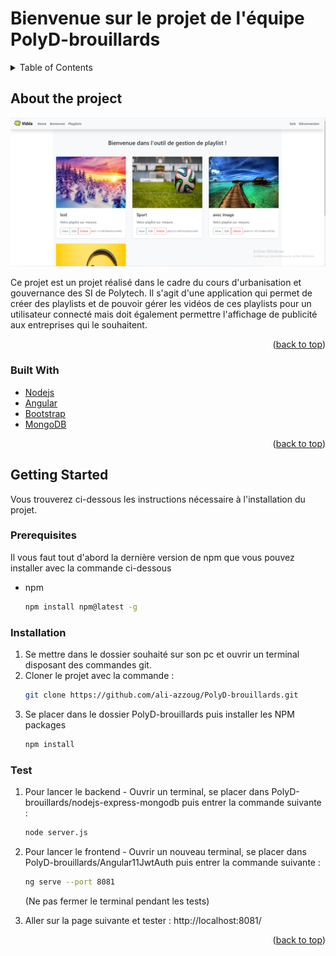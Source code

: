 <div id="top"></div>

# Bienvenue sur le projet de l'équipe PolyD-brouillards


<!-- TABLE OF CONTENTS -->
  <details>
  <summary>Table of Contents</summary>
  <ol>
    <li>
      <a href="#about-the-project">About The Project</a>
      <ul>
        <li><a href="#built-with">Built With</a></li>
      </ul>
    </li>
    <li>
      <a href="#getting-started">Getting Started</a>
      <ul>
        <li><a href="#prerequisites">Prerequisites</a></li>
        <li><a href="#installation">Installation</a></li>
        <li><a href="#test">Test</a></li>
      </ul>
    </li>
  </ol>
 </details>


<!-- ABOUT THE PROJECT -->
## About the project

![alt text](https://github.com/ali-azzoug/PolyD-brouillards/blob/main/screenshot%20page%20playlist.PNG?raw=true)

Ce projet est un projet réalisé dans le cadre du cours d'urbanisation et gouvernance des SI de Polytech. 
Il s'agit d'une application qui permet de créer des playlists et de pouvoir gérer les vidéos de ces playlists pour un utilisateur connecté mais doit également permettre l'affichage de publicité aux entreprises qui le souhaitent.  
<p align="right">(<a href="#top">back to top</a>)</p>



### Built With

* [Nodejs](https://nodejs.org/)
* [Angular](https://angular.io/)
* [Bootstrap](https://getbootstrap.com)
* [MongoDB](https://mongodb.com)


<p align="right">(<a href="#top">back to top</a>)</p>




<!-- GETTING STARTED -->
## Getting Started

Vous trouverez ci-dessous les instructions nécessaire à l'installation du projet. 

### Prerequisites

Il vous faut tout d'abord la dernière version de npm que vous pouvez installer avec la commande ci-dessous
* npm
  ```sh
  npm install npm@latest -g
  ```

### Installation

1. Se mettre dans le dossier souhaité sur son pc et ouvrir un terminal disposant des commandes git.
2. Cloner le projet avec la commande : 
   ```sh
   git clone https://github.com/ali-azzoug/PolyD-brouillards.git
   ```
3. Se placer dans le dossier PolyD-brouillards puis installer les NPM packages
   ```sh
   npm install
   ```

### Test

1. Pour lancer le backend - Ouvrir un terminal, se placer dans PolyD-brouillards/nodejs-express-mongodb puis entrer la commande suivante :
   ```sh
   node server.js
   ```
   
   
2. Pour lancer le frontend - Ouvrir un nouveau terminal, se placer dans PolyD-brouillards/Angular11JwtAuth puis entrer la commande suivante :
   ```sh
   ng serve --port 8081
   ```
   (Ne pas fermer le terminal pendant les tests)
3. Aller sur la page suivante et tester : http://localhost:8081/

<p align="right">(<a href="#top">back to top</a>)</p>


